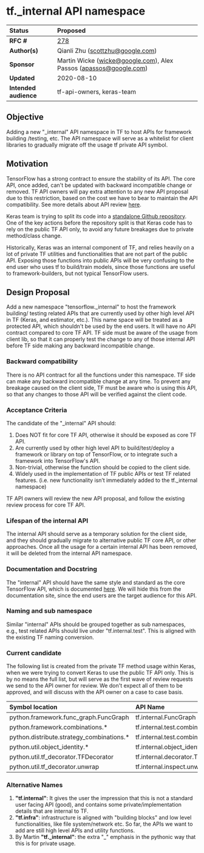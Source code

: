 # tf._internal API namespace

| Status        | Proposed |
:-------------- |:---------------------------------------------------- |
| **RFC #**     | [278](https://github.com/tensorflow/community/pull/278)|
| **Author(s)** | Qianli Zhu (scottzhu@google.com) |
| **Sponsor**   | Martin Wicke (wicke@google.com), Alex Passos (apassos@google.com)|
| **Updated**   | 2020-08-10                                           |
| **Intended audience**| tf-api-owners, keras-team|

## Objective

Adding a new "_internal" API namespace in TF to host APIs for framework building
/testing, etc. The API namespace will serve as a whitelist for client libraries 
to gradually migrate off the usage tf private API symbol.


## Motivation

TensorFlow has a strong contract to ensure the stability of its API. The core 
API, once added, can't be updated with backward incompatible change or removed. 
TF API owners will pay extra attention to any new API proposal due to this 
restriction, based on the cost we have to bear to maintain the API 
compatibility. See more details about API review 
[here](https://github.com/tensorflow/community/blob/master/governance/api-reviews.md).

Keras team is trying to split its code into a [standalone Github repository](https://github.com/tensorflow/community/blob/master/rfcs/20200205-standalone-keras-repository.md). 
One of the key actions before the repository split is that Keras code has to 
rely on the public TF API only, to avoid any future breakages due to private 
method/class change.

Historically, Keras was an internal component of TF, and relies heavily on a lot
of private TF utilities and functionalities that are not part of the public 
API. Exposing those functions into public APIs will be very confusing to the 
end user who uses tf to build/train models, since those functions are useful to
framework-builders, but not typical TensorFlow users.


## Design Proposal

Add a new namespace "tensorflow._internal" to host the framework building/
testing related APIs that are currently used by other high level API in TF 
(Keras, and estimator, etc.). This name space will be treated as a protected 
API, which shouldn't be used by the end users. It will have no API contract 
compared to core TF API. TF side must be aware of the usage from client lib, 
so that it can properly test the change to any of those internal API before TF 
side making any backward incompatible change.

### Backward compatibility
There is no API contract for all the functions under this namespace. TF side 
can make any backward incompatible change at any time. To prevent any breakage 
caused on the client side, TF must be aware who is using this API, so that any 
changes to those API will be verified against the client code.

### Acceptance Criteria
The candidate of the "_internal" API should:

1. Does NOT fit for core TF API, otherwise it should be exposed as core TF API.
1. Are currently used by other high level API to build/test/deploy a framework 
   or library on top of TensorFlow, or to integrate such a framework into 
   TensorFlow's API.
1. Non-trivial, otherwise the function should be copied to the client side.
1. Widely used in the implementation of TF public APIs or test TF related 
   features. (i.e. new functionality isn’t immediately added to the tf._internal
   namespace)

TF API owners will review the new API proposal, and follow the existing review 
process for core TF API.


### Lifespan of the internal API
The internal API should serve as a temporary solution for the client side, and 
they should gradually migrate to alternative public TF core API, or other 
approaches. Once all the usage for a certain internal API has been removed, it 
will be deleted from the internal API namespace.


### Documentation and Docstring
The "internal" API should have the same style and standard as the core 
TensorFlow API, which is documented [here](https://github.com/tensorflow/community/blob/master/governance/api-reviews.md#docstrings). 
We will hide this from the documentation site, since the end users are the 
target audience for this API.

### Naming and sub namespace
Similar "internal" APIs should be grouped together as sub namespaces, e.g., test 
related APIs should live under "tf.internal.test". This is aligned with the 
existing TF naming conversion.


### Current candidate
The following list is created from the private TF method usage within Keras, 
when we were trying to convert Keras to use the public TF API only. This is by 
no means the full list, but will serve as the first wave of review requests we 
send to the API owner for review. We don't expect all of them to be approved, 
and will discuss with the API owner on a case to case basis.

|Symbol location  |API Name  | 
:-------------- |:---------------------------------------------------- |
|python.framework.func_graph.FuncGraph |tf.internal.FuncGraph     |
|python.framework.combinations.*| tf.internal.test.combinations.* |
|python.distribute.strategy_combinations.* |tf.internal.test.combinations.* |
|python.util.object_identity.*|tf.internal.object_identity.* |
|python.util.tf_decorator.TFDecorator|tf.internal.decorator.TFDecorator |
|python.util.tf_decorator.unwrap|tf.internal.inspect.unwrap |

### Alternative Names
1. <b>"tf.internal"</b>: It gives the user the impression that this is not a 
   standard user facing API (good), and contains some private/implementation 
   details that are internal to TF. 
1. <b>"tf.infra"</b>: infrastructure is aligned with "building blocks" and low 
   level functionalities, like file system/network etc. So far, the APIs we want
   to add are still high level APIs and utility functions. 
1. By Martin <b>"tf.\_internal"</b>: the extra "_" emphasis in the pythonic way
   that this is for private usage.

